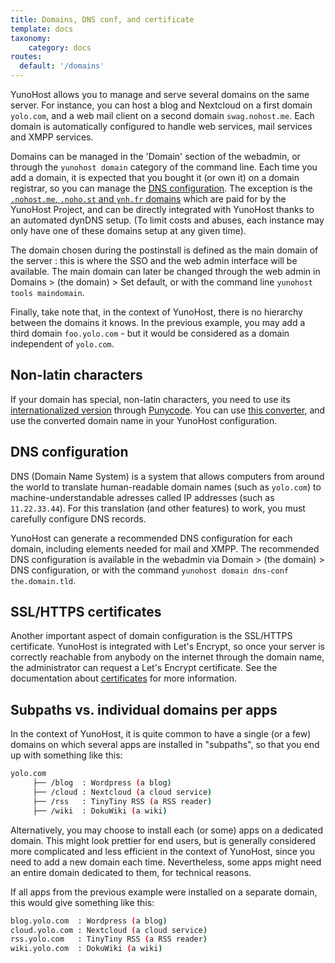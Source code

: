 ```yaml
---
title: Domains, DNS conf, and certificate
template: docs
taxonomy:
    category: docs
routes:
  default: '/domains'
---
```


YunoHost allows you to manage and serve several domains on the same server. For instance, you can host a blog and Nextcloud on a first domain `yolo.com`, and a web mail client on a second domain `swag.nohost.me`. Each domain is automatically configured to handle web services, mail services and XMPP services.

Domains can be managed in the 'Domain' section of the webadmin, or through the `yunohost domain` category of the command line. Each time you add a domain, it is expected that you bought it (or own it) on a domain registrar, so you can manage the [DNS configuration](/dns_config). The exception is the [`.nohost.me`, `.noho.st` and `ynh.fr` domains](/dns_nohost_me) which are paid for by the YunoHost Project, and can be directly integrated with YunoHost thanks to an automated dynDNS setup. (To limit costs and abuses, each instance may only have one of these domains setup at any given time).

The domain chosen during the postinstall is defined as the main domain of the server : this is where the SSO and the web admin interface will be available. The main domain can later be changed through the web admin in Domains > (the domain) > Set default, or with the command line `yunohost tools maindomain`.

Finally, take note that, in the context of YunoHost, there is no hierarchy between the domains it knows. In the previous example, you may add a third domain `foo.yolo.com` - but it would be considered as a domain independent of `yolo.com`.

## Non-latin characters

If your domain has special, non-latin characters, you need to use its [internationalized version](https://en.wikipedia.org/wiki/Internationalized_domain_name) through [Punycode](https://en.wikipedia.org/wiki/Punycode). You can use [this converter](https://www.charset.org/punycode), and use the converted domain name in your YunoHost configuration. 

## DNS configuration

DNS (Domain Name System) is a system that allows computers from around the world to translate human-readable domain names (such as `yolo.com`) to machine-understandable adresses called IP addresses (such as `11.22.33.44`). For this translation (and other features) to work, you must carefully configure DNS records. 

YunoHost can generate a recommended DNS configuration for each domain, including elements needed for mail and XMPP. The recommended DNS configuration is available in the webadmin via Domain > (the domain) > DNS configuration, or with the command `yunohost domain dns-conf the.domain.tld`.

## SSL/HTTPS certificates

Another important aspect of domain configuration is the SSL/HTTPS certificate. YunoHost is integrated with Let's Encrypt, so once your server is correctly reachable from anybody on the internet through the domain name, the administrator can request a Let's Encrypt certificate. See the documentation about [certificates](/certificate) for more information.

## Subpaths vs. individual domains per apps

In the context of YunoHost, it is quite common to have a single (or a few) domains on which several apps are installed in "subpaths", so that you end up with something like this: 

```bash
yolo.com
     ├── /blog  : Wordpress (a blog)
     ├── /cloud : Nextcloud (a cloud service)
     ├── /rss   : TinyTiny RSS (a RSS reader)
     ├── /wiki  : DokuWiki (a wiki)
```

Alternatively, you may choose to install each (or some) apps on a dedicated domain. This might look prettier for end users, but is generally considered more complicated and less efficient in the context of YunoHost, since you need to add a new domain each time. Nevertheless, some apps might need an entire domain dedicated to them, for technical reasons.

If all apps from the previous example were installed on a separate domain, this would give something like this:

```bash
blog.yolo.com  : Wordpress (a blog)
cloud.yolo.com : Nextcloud (a cloud service)
rss.yolo.com   : TinyTiny RSS (a RSS reader)
wiki.yolo.com  : DokuWiki (a wiki)
```

